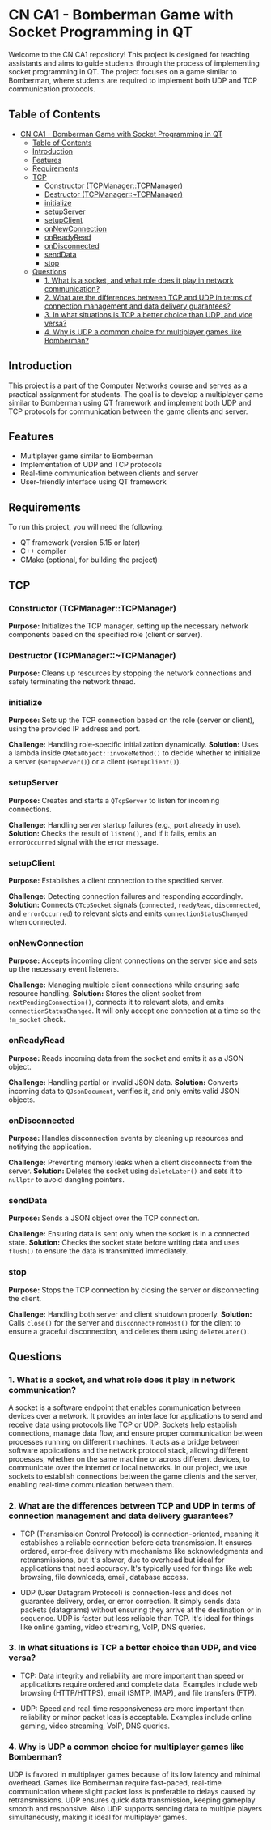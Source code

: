 # CN CA1 - Bomberman Game with Socket Programming in QT

Welcome to the CN CA1 repository! This project is designed for teaching assistants and aims to guide students through the process of implementing socket programming in QT. The project focuses on a game similar to Bomberman, where students are required to implement both UDP and TCP communication protocols.

## Table of Contents

- [CN CA1 - Bomberman Game with Socket Programming in QT](#cn-ca1---bomberman-game-with-socket-programming-in-qt)
  - [Table of Contents](#table-of-contents)
  - [Introduction](#introduction)
  - [Features](#features)
  - [Requirements](#requirements)
  - [TCP](#tcp)
    - [Constructor (TCPManager::TCPManager)](#constructor-tcpmanagertcpmanager)
    - [Destructor (TCPManager::~TCPManager)](#destructor-tcpmanagertcpmanager)
    - [initialize](#initialize)
    - [setupServer](#setupserver)
    - [setupClient](#setupclient)
    - [onNewConnection](#onnewconnection)
    - [onReadyRead](#onreadyread)
    - [onDisconnected](#ondisconnected)
    - [sendData](#senddata)
    - [stop](#stop)
  - [Questions](#questions)
    - [1. What is a socket, and what role does it play in network communication?](#1-what-is-a-socket-and-what-role-does-it-play-in-network-communication)
    - [2. What are the differences between TCP and UDP in terms of connection management and data delivery guarantees?](#2-what-are-the-differences-between-tcp-and-udp-in-terms-of-connection-management-and-data-delivery-guarantees)
    - [3. In what situations is TCP a better choice than UDP, and vice versa?](#3-in-what-situations-is-tcp-a-better-choice-than-udp-and-vice-versa)
    - [4. Why is UDP a common choice for multiplayer games like Bomberman?](#4-why-is-udp-a-common-choice-for-multiplayer-games-like-bomberman)

## Introduction

This project is a part of the Computer Networks course and serves as a practical assignment for students. The goal is to develop a multiplayer game similar to Bomberman using QT framework and implement both UDP and TCP protocols for communication between the game clients and server.

## Features

- Multiplayer game similar to Bomberman
- Implementation of UDP and TCP protocols
- Real-time communication between clients and server
- User-friendly interface using QT framework

## Requirements

To run this project, you will need the following:

- QT framework (version 5.15 or later)
- C++ compiler
- CMake (optional, for building the project)

## TCP
<!-- TODO: mention duplicate data send -->

### Constructor (TCPManager::TCPManager)

**Purpose:** Initializes the TCP manager, setting up the necessary network components based on the specified role (client or server).

### Destructor (TCPManager::~TCPManager)

**Purpose:** Cleans up resources by stopping the network connections and safely terminating the network thread.

### initialize

**Purpose:** Sets up the TCP connection based on the role (server or client), using the provided IP address and port.

**Challenge:** Handling role-specific initialization dynamically.
**Solution:** Uses a lambda inside `QMetaObject::invokeMethod()` to decide whether to initialize a server (`setupServer()`) or a client (`setupClient()`).

### setupServer

**Purpose:** Creates and starts a `QTcpServer` to listen for incoming connections.

**Challenge:** Handling server startup failures (e.g., port already in use).
**Solution:** Checks the result of `listen()`, and if it fails, emits an `errorOccurred` signal with the error message.

### setupClient

**Purpose:** Establishes a client connection to the specified server.

**Challenge:** Detecting connection failures and responding accordingly.
**Solution:** Connects `QTcpSocket` signals (`connected`, `readyRead`, `disconnected`, and `errorOccurred`) to relevant slots and emits `connectionStatusChanged` when connected.

### onNewConnection

**Purpose:** Accepts incoming client connections on the server side and sets up the necessary event listeners.

**Challenge:** Managing multiple client connections while ensuring safe resource handling.
**Solution:** Stores the client socket from `nextPendingConnection()`, connects it to relevant slots, and emits `connectionStatusChanged`. It will only accept one connection at a time so the `!m_socket` check.

### onReadyRead

**Purpose:** Reads incoming data from the socket and emits it as a JSON object.

**Challenge:** Handling partial or invalid JSON data.
**Solution:** Converts incoming data to `QJsonDocument`, verifies it, and only emits valid JSON objects.

### onDisconnected

**Purpose:** Handles disconnection events by cleaning up resources and notifying the application.

**Challenge:** Preventing memory leaks when a client disconnects from the server.
**Solution:** Deletes the socket using `deleteLater()` and sets it to `nullptr` to avoid dangling pointers.

### sendData

**Purpose:** Sends a JSON object over the TCP connection.

**Challenge:** Ensuring data is sent only when the socket is in a connected state.
**Solution:** Checks the socket state before writing data and uses `flush()` to ensure the data is transmitted immediately.

### stop

**Purpose:** Stops the TCP connection by closing the server or disconnecting the client.

**Challenge:** Handling both server and client shutdown properly.
**Solution:** Calls `close()` for the server and `disconnectFromHost()` for the client to ensure a graceful disconnection, and deletes them using `deleteLater()`.

## Questions

<!-- TODO: add project-related sample -->
### 1. What is a socket, and what role does it play in network communication?

A socket is a software endpoint that enables communication between devices over a network. It provides an interface for applications to send and receive data using protocols like TCP or UDP. Sockets help establish connections, manage data flow, and ensure proper communication between processes running on different machines. It acts as a bridge between software applications and the network protocol stack, allowing different processes, whether on the same machine or across different devices, to communicate over the internet or local networks. In our project, we use sockets to establish connections between the game clients and the server, enabling real-time communication between them.

### 2. What are the differences between TCP and UDP in terms of connection management and data delivery guarantees?

- TCP (Transmission Control Protocol) is connection-oriented, meaning it establishes a reliable connection before data transmission. It ensures ordered, error-free delivery with mechanisms like acknowledgments and retransmissions, but it's slower, due to overhead but ideal for applications that need accuracy. It's typically used for things like web browsing, file downloads, email, database access.

- UDP (User Datagram Protocol) is connection-less and does not guarantee delivery, order, or error correction. It simply sends data packets (datagrams) without ensuring they arrive at the destination or in sequence. UDP is faster but less reliable than TCP. It's ideal for things like online gaming, video streaming, VoIP, DNS queries.

### 3. In what situations is TCP a better choice than UDP, and vice versa?

- TCP: Data integrity and reliability are more important than speed or applications require ordered and complete data. Examples include web browsing (HTTP/HTTPS), email (SMTP, IMAP), and file transfers (FTP).

- UDP: Speed and real-time responsiveness are more important than reliability or minor packet loss is acceptable. Examples include online gaming, video streaming, VoIP, DNS queries.

### 4. Why is UDP a common choice for multiplayer games like Bomberman?

UDP is favored in multiplayer games because of its low latency and minimal overhead. Games like Bomberman require fast-paced, real-time communication where slight packet loss is preferable to delays caused by retransmissions. UDP ensures quick data transmission, keeping gameplay smooth and responsive. Also UDP supports sending data to multiple players simultaneously, making it ideal for multiplayer games.
